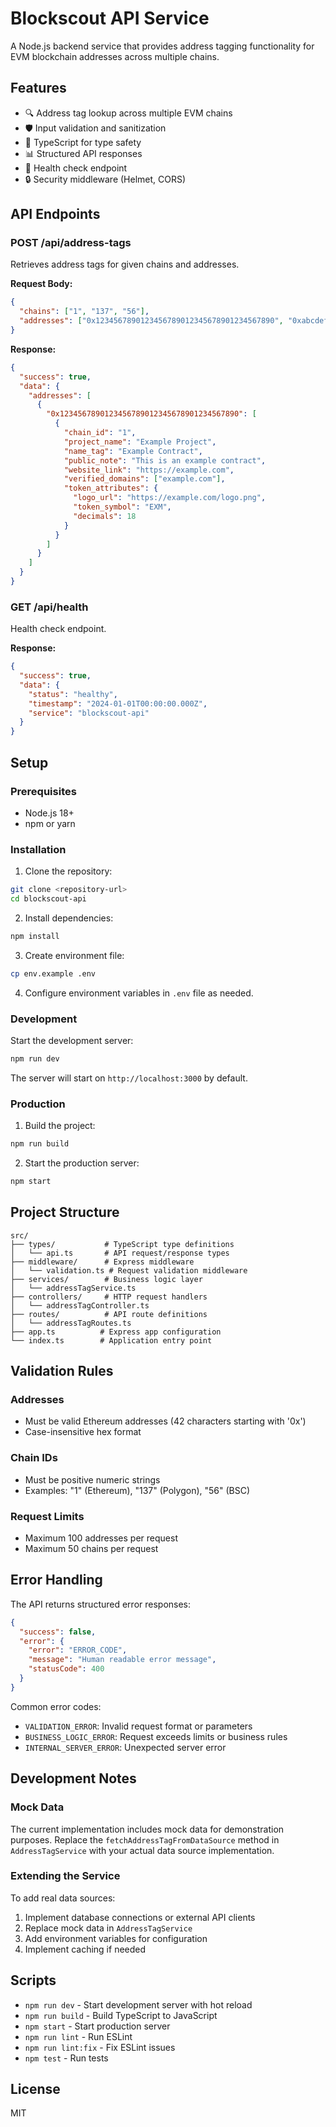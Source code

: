 # Blockscout API Service

A Node.js backend service that provides address tagging functionality for EVM blockchain addresses across multiple chains.

## Features

- 🔍 Address tag lookup across multiple EVM chains
- 🛡️ Input validation and sanitization
- 🚀 TypeScript for type safety
- 📊 Structured API responses
- 🏥 Health check endpoint
- 🔒 Security middleware (Helmet, CORS)

## API Endpoints

### POST /api/address-tags

Retrieves address tags for given chains and addresses.

**Request Body:**
```json
{
  "chains": ["1", "137", "56"],
  "addresses": ["0x1234567890123456789012345678901234567890", "0xabcdefabcdefabcdefabcdefabcdefabcdefabcd"]
}
```

**Response:**
```json
{
  "success": true,
  "data": {
    "addresses": [
      {
        "0x1234567890123456789012345678901234567890": [
          {
            "chain_id": "1",
            "project_name": "Example Project",
            "name_tag": "Example Contract",
            "public_note": "This is an example contract",
            "website_link": "https://example.com",
            "verified_domains": ["example.com"],
            "token_attributes": {
              "logo_url": "https://example.com/logo.png",
              "token_symbol": "EXM",
              "decimals": 18
            }
          }
        ]
      }
    ]
  }
}
```

### GET /api/health

Health check endpoint.

**Response:**
```json
{
  "success": true,
  "data": {
    "status": "healthy",
    "timestamp": "2024-01-01T00:00:00.000Z",
    "service": "blockscout-api"
  }
}
```

## Setup

### Prerequisites

- Node.js 18+ 
- npm or yarn

### Installation

1. Clone the repository:
```bash
git clone <repository-url>
cd blockscout-api
```

2. Install dependencies:
```bash
npm install
```

3. Create environment file:
```bash
cp env.example .env
```

4. Configure environment variables in `.env` file as needed.

### Development

Start the development server:
```bash
npm run dev
```

The server will start on `http://localhost:3000` by default.

### Production

1. Build the project:
```bash
npm run build
```

2. Start the production server:
```bash
npm start
```

## Project Structure

```
src/
├── types/           # TypeScript type definitions
│   └── api.ts       # API request/response types
├── middleware/      # Express middleware
│   └── validation.ts # Request validation middleware
├── services/        # Business logic layer
│   └── addressTagService.ts
├── controllers/     # HTTP request handlers
│   └── addressTagController.ts
├── routes/          # API route definitions
│   └── addressTagRoutes.ts
├── app.ts          # Express app configuration
└── index.ts        # Application entry point
```

## Validation Rules

### Addresses
- Must be valid Ethereum addresses (42 characters starting with '0x')
- Case-insensitive hex format

### Chain IDs
- Must be positive numeric strings
- Examples: "1" (Ethereum), "137" (Polygon), "56" (BSC)

### Request Limits
- Maximum 100 addresses per request
- Maximum 50 chains per request

## Error Handling

The API returns structured error responses:

```json
{
  "success": false,
  "error": {
    "error": "ERROR_CODE",
    "message": "Human readable error message",
    "statusCode": 400
  }
}
```

Common error codes:
- `VALIDATION_ERROR`: Invalid request format or parameters
- `BUSINESS_LOGIC_ERROR`: Request exceeds limits or business rules
- `INTERNAL_SERVER_ERROR`: Unexpected server error

## Development Notes

### Mock Data

The current implementation includes mock data for demonstration purposes. Replace the `fetchAddressTagFromDataSource` method in `AddressTagService` with your actual data source implementation.

### Extending the Service

To add real data sources:

1. Implement database connections or external API clients
2. Replace mock data in `AddressTagService`
3. Add environment variables for configuration
4. Implement caching if needed

## Scripts

- `npm run dev` - Start development server with hot reload
- `npm run build` - Build TypeScript to JavaScript
- `npm start` - Start production server
- `npm run lint` - Run ESLint
- `npm run lint:fix` - Fix ESLint issues
- `npm test` - Run tests

## License

MIT 